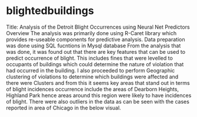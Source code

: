 # blightedbuildings

Title: Analysis of the Detroit Blight Occurrences using Neural Net Predictors
Overview
The analysis was primarily done using R-Caret library which provides re-useable components for predictive analysis. Data preparation was done using SQL fucntions in Mysql database
From the analysis that was done, it was found out that there are key features that can be used to predict occurrence of blight. This includes fines that were levelled to occupants of buildings which could determine the nature of violation that had occurred in the building.
I also proceeded to perform Geographic clustering of violations to determine which buildings were affected and there were Clusters and from this it seems key areas that stand out in terms of blight incidences occurrence include the areas of Dearborn Heights, Highland Park hence areas around this region were likely to have incidences of blight.
There were also outliers in the data as can be seen with the cases reported in area of Chicago in the below visual.

